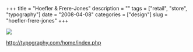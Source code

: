 +++
title = "Hoefler & Frere-Jones"
description = ""
tags = ["retail", "store", "typography"]
date = "2008-04-08"
categories = ["design"]
slug = "hoefler-frere-jones"
+++


 

  <div id="screens-thumbs" class="clearfix">
    <div class="txt-center" id="design-submission"><a href="http://typography.com/home/index.php"><img id='bluga-thumbnail-1187' class='bluga-thumbnail large' src='http://media.konigi.com/bluga/
wt47fb894481fdc_0.jpg'/></a></div>  
  </div>   
<p><a href="http://typography.com/home/index.php">http://typography.com/home/index.php</a></p>




